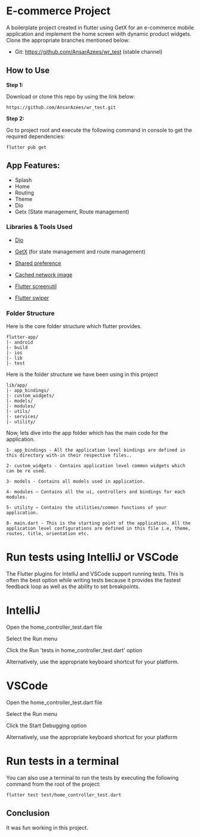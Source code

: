 # E-commerce Project

A boilerplate project created in flutter using GetX for an e-commerce mobile application and implement the home screen with dynamic product widgets. Clone the appropriate branches mentioned below:

* Git: https://github.com/AnsarAzees/wr_test (stable channel)



## How to Use 

**Step 1:**

Download or clone this repo by using the link below:

```
https://github.com/AnsarAzees/wr_test.git
```

**Step 2:**

Go to project root and execute the following command in console to get the required dependencies: 

```
flutter pub get 
```



## App Features:

* Splash
* Home
* Routing
* Theme
* Dio
* Getx (State management, Route management)


### Libraries & Tools Used

* [Dio](https://github.com/flutterchina/dio)
* [GetX](https://pub.dev/packages/get) (for state management and route management)


* [Shared preference](https://pub.dev/packages/shared_preferences)
* [Cached network image](https://pub.dev/packages/cached_network_image)
* [Flutter screenutil](https://pub.dev/packages/flutter_screenutil)
* [Flutter swiper](https://pub.dev/packages/flutter_swiper_plus)

### Folder Structure
Here is the core folder structure which flutter provides.

```
flutter-app/
|- android
|- build
|- ios
|- lib
|- test
```

Here is the folder structure we have been using in this project

```
lib/app/
|- app_bindings/
|- custom_widgets/
|- models/
|- modules/
|- utils/
|- services/
|- utility/
```

Now, lets dive into the app folder which has the main code for the application.

```
1- app_bindings - All the application level bindings are defined in this directory with-in their respective files..

2- custom_widgets - Contains application level common widgets which can be re used.

3- models - Contains all models used in application. 

4- modules — Contains all the ui, controllers and bindings for each modules.

5- utility — Contains the utilities/common functions of your application.

8- main.dart - This is the starting point of the application. All the application level configurations are defined in this file i.e, theme, routes, title, orientation etc.
```

# Run tests using IntelliJ or VSCode
The Flutter plugins for IntelliJ and VSCode support running tests. This is often the best option while writing tests because it provides the fastest feedback loop as well as the ability to set breakpoints.

# IntelliJ
Open the home_controller_test.dart file

Select the Run menu

Click the Run 'tests in home_controller_test.dart' option

Alternatively, use the appropriate keyboard shortcut for your platform.

# VSCode
Open the home_controller_test.dart file

Select the Run menu

Click the Start Debugging option

Alternatively, use the appropriate keyboard shortcut for your platform

# Run tests in a terminal
You can also use a terminal to run the tests by executing the following command from the root of the project:

```
flutter test test/home_controller_test.dart
```

## Conclusion

It was fun working in this project. 
